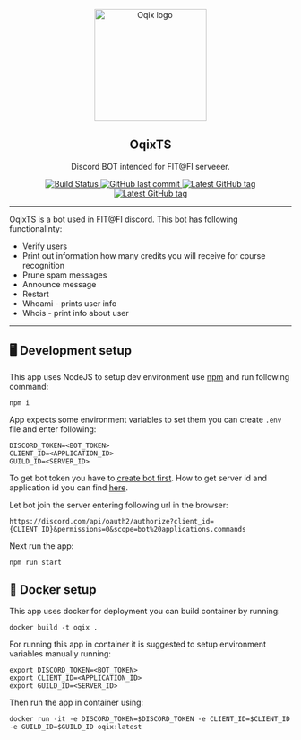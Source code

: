 <p align="center">
  <a href="https://github.com/OqixDevs/OqixTS">
    <img src="https://raw.githubusercontent.com/OqixDevs/OqixTS/master/avatar/oqix-hq.png" width="200" alt="Oqix logo" />
  </a>
</p>
<h2 align="center">OqixTS</h2>
<p align="center">Discord BOT intended for FIT@FI serveeer.</p>
<p align="center">
  <a href="https://github.com/OqixDevs/OqixTS/actions?query=workflow%3A%22Pull+request+workflow%22++">
    <img alt="Build Status" src="https://img.shields.io/github/workflow/status/OqixDevs/OqixTS/Pull%20request%20workflow">
  </a>
  <a href="https://github.com/OqixDevs/OqixTS">
    <img alt="GitHub last commit" src="https://img.shields.io/github/last-commit/OqixDevs/OqixTS">
  </a>
<a href="https://github.com/OqixDevs/OqixTS/tags">
    <img alt="Latest GitHub tag" src="https://img.shields.io/github/v/tag/OqixDevs/OqixTS">
  </a>
<a href="https://github.com/OqixDevs/OqixTS/blob/master/LICENSE">
    <img alt="Latest GitHub tag" src="https://img.shields.io/github/license/OqixDevs/OqixTS">
  </a>
</p>

---

OqixTS is a bot used in FIT@FI discord. This bot has following functionalinty:

-   Verify users
-   Print out information how many credits you will receive for course recognition
-   Prune spam messages
-   Announce message
-   Restart
-   Whoami - prints user info
-   Whois - print info about user

---

## :desktop_computer: Development setup

This app uses NodeJS to setup dev environment use [npm](https://www.npmjs.com/) and run following command:

```shell
npm i
```

App expects some environment variables to set them you can create `.env` file and enter following:

```shell
DISCORD_TOKEN=<BOT_TOKEN>
CLIENT_ID=<APPLICATION_ID>
GUILD_ID=<SERVER_ID>
```

To get bot token you have to [create bot first](https://discord.com/developers/docs/getting-started#creating-an-app).
How to get server id and application id you can find [here](https://support-dev.discord.com/hc/en-us/articles/360028717192-Where-can-I-find-my-Application-Team-Server-ID-).

Let bot join the server entering following url in the browser:

```
https://discord.com/api/oauth2/authorize?client_id={CLIENT_ID}&permissions=0&scope=bot%20applications.commands

```

Next run the app:

```shell
npm run start
```

## :whale: Docker setup

This app uses docker for deployment you can build container by running:

```shell
docker build -t oqix .
```

For running this app in container it is suggested to setup environment variables manually running:

```shell
export DISCORD_TOKEN=<BOT_TOKEN>
export CLIENT_ID=<APPLICATION_ID>
export GUILD_ID=<SERVER_ID>

```

Then run the app in container using:

```shell
docker run -it -e DISCORD_TOKEN=$DISCORD_TOKEN -e CLIENT_ID=$CLIENT_ID -e GUILD_ID=$GUILD_ID oqix:latest
```
